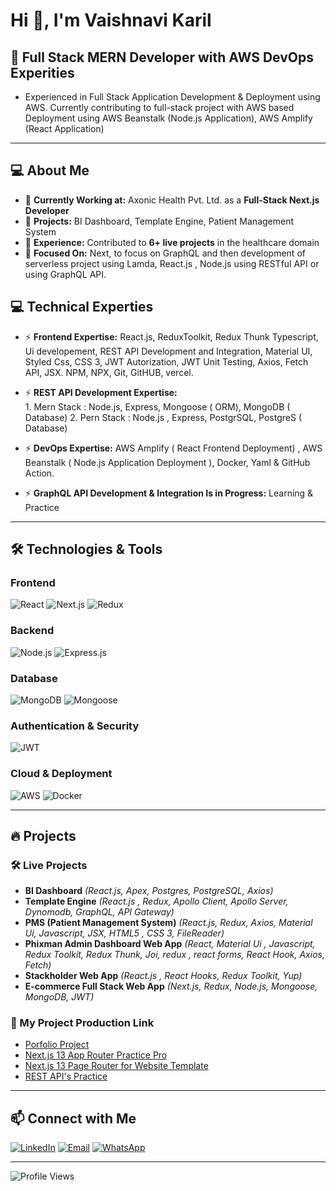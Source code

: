 # Hi 👋, I'm Vaishnavi Karil

## 🚀 Full Stack MERN Developer with AWS DevOps Experities

- Experienced in Full Stack Application Development & Deployment using AWS. Currently contributing to full-stack project with AWS based Deployment using AWS Beanstalk (Node.js Application), AWS Amplify  (React Application)
---

## 💻 About Me

- 🔭 **Currently Working at:** Axonic Health Pvt. Ltd. as a **Full-Stack Next.js Developer**
- 🚀 **Projects:** BI Dashboard, Template Engine, Patient Management System
- 👯 **Experience:** Contributed to **6+ live projects** in the healthcare domain
- 🌱 **Focused On:** Next, to focus on GraphQL and then development of serverless project using Lamda, React.js , Node.js using RESTful API or using GraphQL API.


## 💻 Technical  Experties

- ⚡ **Frontend Expertise:** React.js, ReduxToolkit, Redux Thunk Typescript,  Ui developement, REST API Development and Integration, Material UI, Styled Css, CSS 3, JWT Autorization, JWT Unit Testing, Axios, Fetch API, JSX. NPM, NPX, Git, GitHUB, vercel.

- ⚡ **REST API Development Expertise:**  
        1. Mern Stack : Node.js, Express, Mongoose ( ORM), MongoDB ( Database)
        2. Pern Stack : Node.js , Express, PostgrSQL, PostgreS ( Database) 

- ⚡ **DevOps Expertise:**  AWS Amplify ( React Frontend Deployment) , AWS Beanstalk ( Node.js Application Deployment ), Docker, Yaml & GitHub Action.

- ⚡ **GraphQL API Development & Integration Is in Progress:**     Learning & Practice

---

## 🛠️ Technologies & Tools

### **Frontend**

![React](https://img.shields.io/badge/React-20232A?style=for-the-badge&logo=react&logoColor=61DAFB)
![Next.js](https://img.shields.io/badge/Next.js-000000?style=for-the-badge&logo=nextdotjs&logoColor=white)
![Redux](https://img.shields.io/badge/Redux-764ABC?style=for-the-badge&logo=redux&logoColor=white)

### **Backend**
![Node.js](https://img.shields.io/badge/Node.js-43853D?style=for-the-badge&logo=node.js&logoColor=white)
![Express.js](https://img.shields.io/badge/Express.js-404D59?style=for-the-badge)

### **Database**
![MongoDB](https://img.shields.io/badge/MongoDB-4EA94B?style=for-the-badge&logo=mongodb&logoColor=white)
![Mongoose](https://img.shields.io/badge/Mongoose-880000?style=for-the-badge)

### **Authentication & Security**
![JWT](https://img.shields.io/badge/JWT-black?style=for-the-badge&logo=jsonwebtokens)

### **Cloud & Deployment**
![AWS](https://img.shields.io/badge/AWS-FF9900?style=for-the-badge&logo=amazonaws&logoColor=white)
![Docker](https://img.shields.io/badge/Docker-2496ED?style=for-the-badge&logo=docker&logoColor=white)

---

## 🔥 Projects

### **🛠 Live Projects**
- **BI Dashboard** *(React.js, Apex, Postgres, PostgreSQL, Axios)*
- **Template Engine** *(React.js , Redux, Apollo Client, Apollo Server, Dynomodb, GraphQL, API Gateway)*
- **PMS (Patient Management System)** *(React.js, Redux, Axios, Material Ui, Javascript, JSX, HTML5 , CSS 3, FileReader)*
- **Phixman Admin Dashboard Web App** *(React, Material Ui , Javascript, Redux Toolkit, Redux Thunk, Joi, redux , react forms, React Hook, Axios, Fetch)*
- **Stackholder Web App** *(React.js , React Hooks, Redux Toolkit, Yup)*
- **E-commerce Full Stack Web App** *(Next.js, Redux, Node.js, Mongoose, MongoDB, JWT)*


### **📌 My Project Production Link**
- [Porfolio Project](https://parallex-portfolio-alpha.vercel.app/)
- [Next.js 13 App Router Practice Pro](https://gitfront.io/r/user-2846876/FWNB1pqUPdGN/devshopify-frontend/)
- [Next.js 13 Page Router for Website Template](https://gitfront.io/r/user-2846876/YMjqfrbq3aTj/Asidebar-Or-Drawer/)
- [REST API's Practice](https://gitfront.io/r/user-2846876/sRc7VtJMcc4e/devshopify-nextjs-backend/)

---

## 📫 Connect with Me
[![LinkedIn](https://img.shields.io/badge/LinkedIn-0077B5?style=for-the-badge&logo=linkedin&logoColor=white)](https://www.linkedin.com/in/vaishnavi-karil/)
[![Email](https://img.shields.io/badge/Gmail-D14836?style=for-the-badge&logo=gmail&logoColor=white)](mailto:vaishnavigkaril@gmail.com)
[![WhatsApp](https://img.shields.io/badge/WhatsApp-25D366?style=for-the-badge&logo=whatsapp&logoColor=white)](https://api.whatsapp.com/send?phone=919111706639)

---

![Profile Views](https://komarev.com/ghpvc/?username=vaishnavi-karil&label=Profile%20views&color=0e75b6&style=flat)
